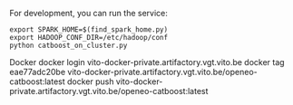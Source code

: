 For development, you can run the service:

    export SPARK_HOME=$(find_spark_home.py)
    export HADOOP_CONF_DIR=/etc/hadoop/conf
    python catboost_on_cluster.py

Docker
docker login vito-docker-private.artifactory.vgt.vito.be
docker tag eae77adc20be vito-docker-private.artifactory.vgt.vito.be/openeo-catboost:latest
docker push vito-docker-private.artifactory.vgt.vito.be/openeo-catboost:latest


